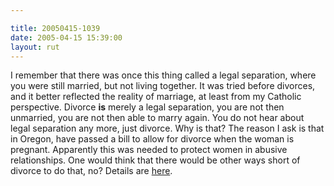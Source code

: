 ```yaml
---

title: 20050415-1039
date: 2005-04-15 15:39:00
layout: rut
---
```


<p> I remember that there was once this thing called a legal
separation, where you were still married, but not living together.
It was tried before divorces, and it better reflected the
reality of marriage, at least from my Catholic perspective.
Divorce <strong>is</strong> merely a legal separation, you are not
then unmarried, you are not then able to marry again.  You do not
hear about legal separation any more, just divorce.  Why is that?
The reason I ask is that in Oregon, have passed a bill to allow for
divorce when the woman is pregnant.  Apparently this was needed to
protect women in abusive relationships.  One would think that there
would be other ways short of divorce to do that, no?  Details are <a href="http://news.findlaw.com/ap/o/632/04-15-2005/7f41000b631d7f5c.html">here</a>.</p>

